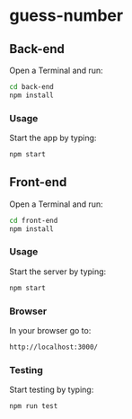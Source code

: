 # guess-number


## Back-end

Open a Terminal and run:

```sh
cd back-end
npm install
```

### Usage

Start the app by typing:

```sh
npm start
```


## Front-end

Open a Terminal and run:

```sh
cd front-end
npm install
```

### Usage

Start the server by typing:

```sh
npm start
```


### Browser

In your browser go to:

```sh
http://localhost:3000/
```

### Testing

Start testing by typing:

```sh
npm run test
```
